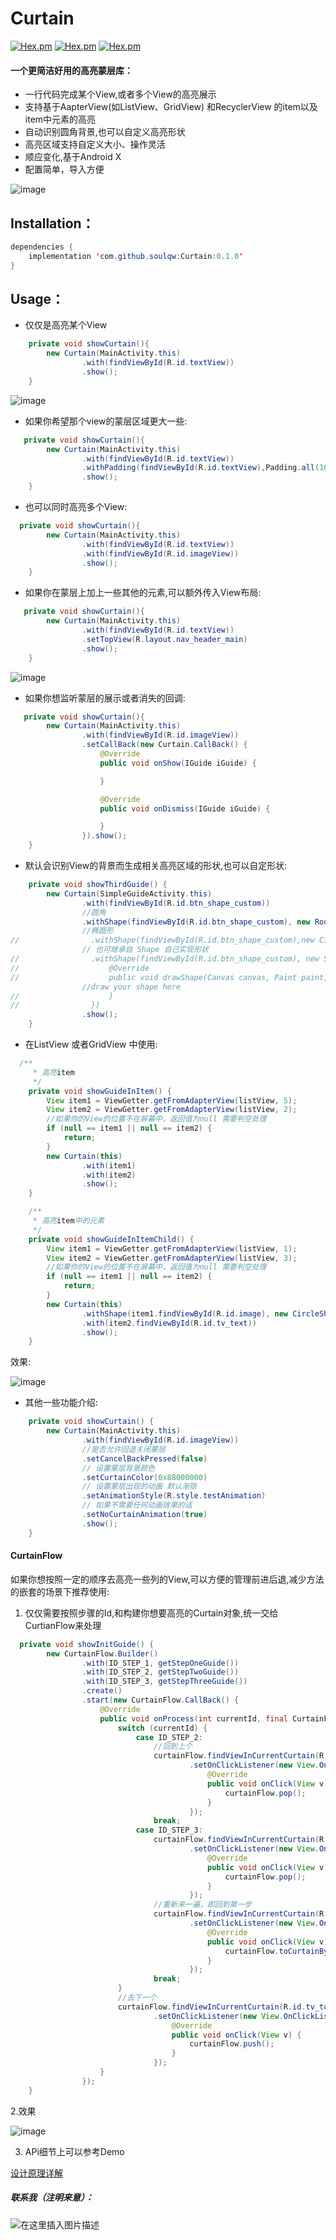 # Curtain
 [![Hex.pm](https://img.shields.io/badge/download-0.1.0-green)](https://bintray.com/beta/#/soulqw/AndroidFrame/curtain?tab=overview)
 [![Hex.pm](https://img.shields.io/badge/Jetpack-AndroidX-orange)]()
 [![Hex.pm](https://img.shields.io/hexpm/l/plug.svg)](https://www.apache.org/licenses/LICENSE-2.0)
#### 一个更简洁好用的高亮蒙层库：
 - 一行代码完成某个View,或者多个View的高亮展示
 - 支持基于AapterView(如ListView、GridView) 和RecyclerView 的item以及item中元素的高亮
 - 自动识别圆角背景,也可以自定义高亮形状
 - 高亮区域支持自定义大小、操作灵活
 - 顺应变化,基于Android X
 - 配置简单，导入方便
 
 ![image](https://img-blog.csdnimg.cn/20191009181206920.png)

## Installation：

```java
dependencies {
    implementation 'com.github.soulqw:Curtain:0.1.0'
}

```
## Usage：
- 仅仅是高亮某个View
```java
    private void showCurtain(){
        new Curtain(MainActivity.this)
                .with(findViewById(R.id.textView))
                .show();
    }
```
![image](https://upload-images.jianshu.io/upload_images/11595074-8647d1dd531f225e.png)

- 如果你希望那个view的蒙层区域更大一些:

```java
   private void showCurtain(){
        new Curtain(MainActivity.this)
                .with(findViewById(R.id.textView))
                .withPadding(findViewById(R.id.textView),Padding.all(10))
                .show();
    }

```
- 也可以同时高亮多个View:

```java
  private void showCurtain(){
        new Curtain(MainActivity.this)
                .with(findViewById(R.id.textView))
                .with(findViewById(R.id.imageView))
                .show();
    }
```
- 如果你在蒙层上加上一些其他的元素,可以额外传入View布局:

```java
   private void showCurtain(){
        new Curtain(MainActivity.this)
                .with(findViewById(R.id.textView))
                .setTopView(R.layout.nav_header_main)
                .show();
    }
```
![image](https://upload-images.jianshu.io/upload_images/11595074-35d1f98e309d52de.gif)

- 如果你想监听蒙层的展示或者消失的回调:

```java
   private void showCurtain(){
        new Curtain(MainActivity.this)
                .with(findViewById(R.id.imageView))
                .setCallBack(new Curtain.CallBack() {
                    @Override
                    public void onShow(IGuide iGuide) {

                    }

                    @Override
                    public void onDismiss(IGuide iGuide) {

                    }
                }).show();
    }
```
- 默认会识别View的背景而生成相关高亮区域的形状,也可以自定形状:

```java
    private void showThirdGuide() {
        new Curtain(SimpleGuideActivity.this)
                .with(findViewById(R.id.btn_shape_custom))
                //圆角
                .withShape(findViewById(R.id.btn_shape_custom), new RoundShape(12))
                //椭圆形
//                .withShape(findViewById(R.id.btn_shape_custom),new CircleShape())
                // 也可继承自 Shape 自己实现形状
//                .withShape(findViewById(R.id.btn_shape_custom), new Shape() {
//                    @Override
//                    public void drawShape(Canvas canvas, Paint paint, HollowInfo info) {
                //draw your shape here
//                    }
//                })
                .show();
    }
```
- 在ListView 或者GridView 中使用:
```java
  /**
     * 高亮item
     */
    private void showGuideInItem() {
        View item1 = ViewGetter.getFromAdapterView(listView, 5);
        View item2 = ViewGetter.getFromAdapterView(listView, 2);
        //如果你的View的位置不在屏幕中，返回值为null 需要判空处理
        if (null == item1 || null == item2) {
            return;
        }
        new Curtain(this)
                .with(item1)
                .with(item2)
                .show();
    }

    /**
     * 高亮item中的元素
     */
    private void showGuideInItemChild() {
        View item1 = ViewGetter.getFromAdapterView(listView, 1);
        View item2 = ViewGetter.getFromAdapterView(listView, 3);
        //如果你的View的位置不在屏幕中，返回值为null 需要判空处理
        if (null == item1 || null == item2) {
            return;
        }
        new Curtain(this)
                .withShape(item1.findViewById(R.id.image), new CircleShape())
                .with(item2.findViewById(R.id.tv_text))
                .show();
    }
```
效果:

![image](https://upload-images.jianshu.io/upload_images/11595074-3c8fc50488da539b.gif)

- 其他一些功能介绍:

```java
    private void showCurtain() {
        new Curtain(MainActivity.this)
                .with(findViewById(R.id.imageView))
                //是否允许回退关闭蒙层
                .setCancelBackPressed(false)
                // 设置蒙层背景颜色
                .setCurtainColor(0x88000000)
                // 设置蒙层出现的动画 默认渐隐
                .setAnimationStyle(R.style.testAnimation)
                // 如果不需要任何动画效果的话
                .setNoCurtainAnimation(true)
                .show();
    }
```
#### CurtainFlow

 如果你想按照一定的顺序去高亮一些列的View,可以方便的管理前进后退,减少方法的嵌套的场景下推荐使用:
1. 仅仅需要按照步骤的Id,和构建你想要高亮的Curtain对象,统一交给CurtianFlow来处理

```java
  private void showInitGuide() {
        new CurtainFlow.Builder()
                .with(ID_STEP_1, getStepOneGuide())
                .with(ID_STEP_2, getStepTwoGuide())
                .with(ID_STEP_3, getStepThreeGuide())
                .create()
                .start(new CurtainFlow.CallBack() {
                    @Override
                    public void onProcess(int currentId, final CurtainFlowInterface curtainFlow) {
                        switch (currentId) {
                            case ID_STEP_2:
                                //回到上个
                                curtainFlow.findViewInCurrentCurtain(R.id.tv_to_last)
                                        .setOnClickListener(new View.OnClickListener() {
                                            @Override
                                            public void onClick(View v) {
                                                curtainFlow.pop();
                                            }
                                        });
                                break;
                            case ID_STEP_3:
                                curtainFlow.findViewInCurrentCurtain(R.id.tv_to_last)
                                        .setOnClickListener(new View.OnClickListener() {
                                            @Override
                                            public void onClick(View v) {
                                                curtainFlow.pop();
                                            }
                                        });
                                //重新来一遍，即回到第一步
                                curtainFlow.findViewInCurrentCurtain(R.id.tv_retry)
                                        .setOnClickListener(new View.OnClickListener() {
                                            @Override
                                            public void onClick(View v) {
                                                curtainFlow.toCurtainById(ID_STEP_1);
                                            }
                                        });
                                break;
                        }
                        //去下一个
                        curtainFlow.findViewInCurrentCurtain(R.id.tv_to_next)
                                .setOnClickListener(new View.OnClickListener() {
                                    @Override
                                    public void onClick(View v) {
                                        curtainFlow.push();
                                    }
                                });
                    }
                });
    }
```
2.效果

![image](https://upload-images.jianshu.io/upload_images/11595074-36db1fcb908deea8.gif)


3. APi细节上可以参考Demo

[设计原理详解](https://blog.csdn.net/u014626094/article/details/105430981)
##### 联系我（注明来意）：
![在这里插入图片描述](https://img-blog.csdnimg.cn/20210209234455912.png)

